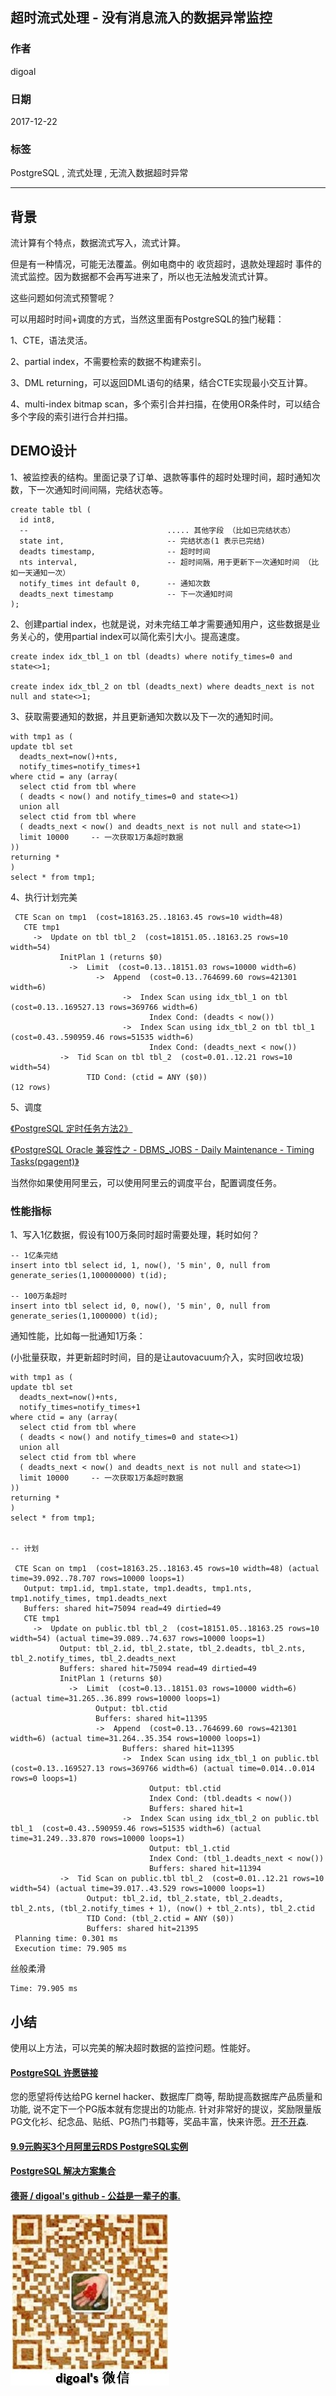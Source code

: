 ## 超时流式处理 - 没有消息流入的数据异常监控   
                                        
### 作者                                           
digoal                                   
                                    
### 日期                                                                                                       
2017-12-22                                 
                                       
### 标签                                    
PostgreSQL , 流式处理 , 无流入数据超时异常       
                                                                                                          
----                                                                                                    
                                                                                                             
## 背景      
流计算有个特点，数据流式写入，流式计算。  
  
但是有一种情况，可能无法覆盖。例如电商中的 收货超时，退款处理超时 事件的流式监控。因为数据都不会再写进来了，所以也无法触发流式计算。  
  
这些问题如何流式预警呢？  
  
可以用超时时间+调度的方式，当然这里面有PostgreSQL的独门秘籍：  
  
1、CTE，语法灵活。  
  
2、partial index，不需要检索的数据不构建索引。  
  
3、DML returning，可以返回DML语句的结果，结合CTE实现最小交互计算。  
  
4、multi-index bitmap scan，多个索引合并扫描，在使用OR条件时，可以结合多个字段的索引进行合并扫描。  
  
## DEMO设计  
  
1、被监控表的结构。里面记录了订单、退款等事件的超时处理时间，超时通知次数，下一次通知时间间隔，完结状态等。  
  
```  
create table tbl (  
  id int8,                                         
  --                               ..... 其他字段 （比如已完结状态）  
  state int,                       -- 完结状态(1 表示已完结)  
  deadts timestamp,                -- 超时时间        
  nts interval,                    -- 超时间隔，用于更新下一次通知时间 （比如一天通知一次）       
  notify_times int default 0,      -- 通知次数  
  deadts_next timestamp            -- 下一次通知时间  
);  
```  
  
2、创建partial index，也就是说，对未完结工单才需要通知用户，这些数据是业务关心的，使用partial index可以简化索引大小。提高速度。  
  
```  
create index idx_tbl_1 on tbl (deadts) where notify_times=0 and state<>1;  
  
create index idx_tbl_2 on tbl (deadts_next) where deadts_next is not null and state<>1;  
```  
  
3、获取需要通知的数据，并且更新通知次数以及下一次的通知时间。  
  
```  
with tmp1 as (  
update tbl set   
  deadts_next=now()+nts,   
  notify_times=notify_times+1   
where ctid = any (array(  
  select ctid from tbl where  
  ( deadts < now() and notify_times=0 and state<>1) 
  union all
  select ctid from tbl where
  ( deadts_next < now() and deadts_next is not null and state<>1)   
  limit 10000     -- 一次获取1万条超时数据    
))  
returning *  
)  
select * from tmp1;  
```  
  
4、执行计划完美  
  
```  
 CTE Scan on tmp1  (cost=18163.25..18163.45 rows=10 width=48)
   CTE tmp1
     ->  Update on tbl tbl_2  (cost=18151.05..18163.25 rows=10 width=54)
           InitPlan 1 (returns $0)
             ->  Limit  (cost=0.13..18151.03 rows=10000 width=6)
                   ->  Append  (cost=0.13..764699.60 rows=421301 width=6)
                         ->  Index Scan using idx_tbl_1 on tbl  (cost=0.13..169527.13 rows=369766 width=6)
                               Index Cond: (deadts < now())
                         ->  Index Scan using idx_tbl_2 on tbl tbl_1  (cost=0.43..590959.46 rows=51535 width=6)
                               Index Cond: (deadts_next < now())
           ->  Tid Scan on tbl tbl_2  (cost=0.01..12.21 rows=10 width=54)
                 TID Cond: (ctid = ANY ($0))
(12 rows)
```  
  
5、调度  
  
[《PostgreSQL 定时任务方法2》](../201305/20130531_02.md)    
  
[《PostgreSQL Oracle 兼容性之 - DBMS_JOBS - Daily Maintenance - Timing Tasks(pgagent)》](../201305/20130531_01.md)    
  
当然你如果使用阿里云，可以使用阿里云的调度平台，配置调度任务。  
  
### 性能指标  
1、写入1亿数据，假设有100万条同时超时需要处理，耗时如何？  
  
```  
-- 1亿条完结  
insert into tbl select id, 1, now(), '5 min', 0, null from generate_series(1,100000000) t(id);  
  
-- 100万条超时  
insert into tbl select id, 0, now(), '5 min', 0, null from generate_series(1,1000000) t(id);  
```  
  
通知性能，比如每一批通知1万条：  
  
(小批量获取，并更新超时时间，目的是让autovacuum介入，实时回收垃圾)  
  
```  
with tmp1 as (  
update tbl set   
  deadts_next=now()+nts,   
  notify_times=notify_times+1   
where ctid = any (array(  
  select ctid from tbl where  
  ( deadts < now() and notify_times=0 and state<>1)   
  union all
  select ctid from tbl where
  ( deadts_next < now() and deadts_next is not null and state<>1)   
  limit 10000     -- 一次获取1万条超时数据    
))  
returning *  
)  
select * from tmp1;  
  
  
-- 计划  
  
 CTE Scan on tmp1  (cost=18163.25..18163.45 rows=10 width=48) (actual time=39.092..78.707 rows=10000 loops=1)
   Output: tmp1.id, tmp1.state, tmp1.deadts, tmp1.nts, tmp1.notify_times, tmp1.deadts_next
   Buffers: shared hit=75094 read=49 dirtied=49
   CTE tmp1
     ->  Update on public.tbl tbl_2  (cost=18151.05..18163.25 rows=10 width=54) (actual time=39.089..74.637 rows=10000 loops=1)
           Output: tbl_2.id, tbl_2.state, tbl_2.deadts, tbl_2.nts, tbl_2.notify_times, tbl_2.deadts_next
           Buffers: shared hit=75094 read=49 dirtied=49
           InitPlan 1 (returns $0)
             ->  Limit  (cost=0.13..18151.03 rows=10000 width=6) (actual time=31.265..36.899 rows=10000 loops=1)
                   Output: tbl.ctid
                   Buffers: shared hit=11395
                   ->  Append  (cost=0.13..764699.60 rows=421301 width=6) (actual time=31.264..35.354 rows=10000 loops=1)
                         Buffers: shared hit=11395
                         ->  Index Scan using idx_tbl_1 on public.tbl  (cost=0.13..169527.13 rows=369766 width=6) (actual time=0.014..0.014 rows=0 loops=1)
                               Output: tbl.ctid
                               Index Cond: (tbl.deadts < now())
                               Buffers: shared hit=1
                         ->  Index Scan using idx_tbl_2 on public.tbl tbl_1  (cost=0.43..590959.46 rows=51535 width=6) (actual time=31.249..33.870 rows=10000 loops=1)
                               Output: tbl_1.ctid
                               Index Cond: (tbl_1.deadts_next < now())
                               Buffers: shared hit=11394
           ->  Tid Scan on public.tbl tbl_2  (cost=0.01..12.21 rows=10 width=54) (actual time=39.017..43.529 rows=10000 loops=1)
                 Output: tbl_2.id, tbl_2.state, tbl_2.deadts, tbl_2.nts, (tbl_2.notify_times + 1), (now() + tbl_2.nts), tbl_2.ctid
                 TID Cond: (tbl_2.ctid = ANY ($0))
                 Buffers: shared hit=21395
 Planning time: 0.301 ms
 Execution time: 79.905 ms
```  
  
丝般柔滑  
  
```  
Time: 79.905 ms  
```  
  
## 小结  
  
使用以上方法，可以完美的解决超时数据的监控问题。性能好。   
    
  
  
  
  
  
  
  
  
  
  
  
  
  
  
  
  
  
  
  
  
  
  
  
  
  
  
  
  
  
  
  
  
  
  
  
  
  
  
  
  
  
  
  
  
  
  
  
  
  
  
  
  
  
  
  
  
  
  
  
  
  
  
  
  
  
  
  
  
  
  
  
  
  
#### [PostgreSQL 许愿链接](https://github.com/digoal/blog/issues/76 "269ac3d1c492e938c0191101c7238216")
您的愿望将传达给PG kernel hacker、数据库厂商等, 帮助提高数据库产品质量和功能, 说不定下一个PG版本就有您提出的功能点. 针对非常好的提议，奖励限量版PG文化衫、纪念品、贴纸、PG热门书籍等，奖品丰富，快来许愿。[开不开森](https://github.com/digoal/blog/issues/76 "269ac3d1c492e938c0191101c7238216").  
  
  
#### [9.9元购买3个月阿里云RDS PostgreSQL实例](https://www.aliyun.com/database/postgresqlactivity "57258f76c37864c6e6d23383d05714ea")
  
  
#### [PostgreSQL 解决方案集合](https://yq.aliyun.com/topic/118 "40cff096e9ed7122c512b35d8561d9c8")
  
  
#### [德哥 / digoal's github - 公益是一辈子的事.](https://github.com/digoal/blog/blob/master/README.md "22709685feb7cab07d30f30387f0a9ae")
  
  
![digoal's wechat](../pic/digoal_weixin.jpg "f7ad92eeba24523fd47a6e1a0e691b59")
  
